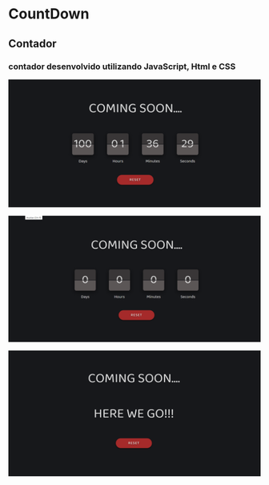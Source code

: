 # __CountDown__

## Contador

### contador desenvolvido utilizando __JavaScript__, __Html__ e __CSS__

![countdown](assets/countdown.png)

![reset](assets/reset.png)

![over](assets/over.png)
